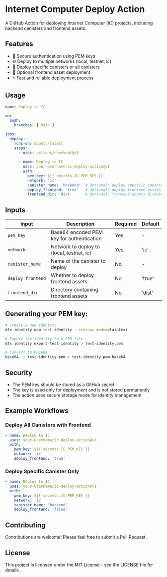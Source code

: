 # Internet Computer Deploy Action

A GitHub Action for deploying Internet Computer (IC) projects, including backend canisters and frontend assets.

## Features

- 🔐 Secure authentication using PEM keys
- 🌐 Deploy to multiple networks (local, testnet, ic)
- 🚀 Deploy specific canisters or all canisters
- 🎨 Optional frontend asset deployment
- ⚡️ Fast and reliable deployment process

## Usage

```yaml
name: Deploy to IC

on:
  push:
    branches: [ main ]

jobs:
  deploy:
    runs-on: ubuntu-latest
    steps:
      - uses: actions/checkout@v3
      
      - name: Deploy to IC
        uses: your-username/ic-deploy-action@v1
        with:
          pem_key: ${{ secrets.IC_PEM_KEY }}
          network: 'ic'
          canister_name: 'backend'  # Optional: deploy specific canister
          deploy_frontend: 'true'   # Optional: deploy frontend assets
          frontend_dir: 'dist'      # Optional: frontend assets directory
```

## Inputs

| Input | Description | Required | Default |
|-------|-------------|----------|---------|
| `pem_key` | Base64 encoded PEM key for authentication | Yes | - |
| `network` | Network to deploy to (local, testnet, ic) | Yes | 'ic' |
| `canister_name` | Name of the canister to deploy | No | - |
| `deploy_frontend` | Whether to deploy frontend assets | No | 'true' |
| `frontend_dir` | Directory containing frontend assets | No | 'dist' |


## Generating your PEM key: 
```bash 
# Create a new identity
dfx identity new test-identity --storage-mode=plaintext

# Export the identity to a PEM file
dfx identity export test-identity > test-identity.pem

# Convert to base64
base64 -i test-identity.pem > test-identity.pem.base64
```

## Security

- The PEM key should be stored as a GitHub secret
- The key is used only for deployment and is not stored permanently
- The action uses secure storage mode for identity management

## Example Workflows

### Deploy All Canisters with Frontend

```yaml
- name: Deploy to IC
  uses: your-username/ic-deploy-action@v1
  with:
    pem_key: ${{ secrets.IC_PEM_KEY }}
    network: 'ic'
    deploy_frontend: 'true'
```

### Deploy Specific Canister Only

```yaml
- name: Deploy to IC
  uses: your-username/ic-deploy-action@v1
  with:
    pem_key: ${{ secrets.IC_PEM_KEY }}
    network: 'ic'
    canister_name: 'backend'
    deploy_frontend: 'false'
```

## Contributing

Contributions are welcome! Please feel free to submit a Pull Request.

## License

This project is licensed under the MIT License - see the LICENSE file for details. 